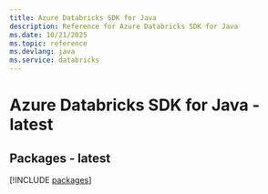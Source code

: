 ```yaml
---
title: Azure Databricks SDK for Java
description: Reference for Azure Databricks SDK for Java
ms.date: 10/21/2025
ms.topic: reference
ms.devlang: java
ms.service: databricks
---
```

# Azure Databricks SDK for Java - latest
## Packages - latest
[!INCLUDE [packages](databricks-index.md)]
